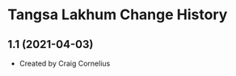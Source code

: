 Tangsa Lakhum Change History
====================

1.1 (2021-04-03)
----------------
* Created by Craig Cornelius
